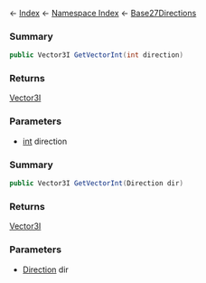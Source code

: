 ← [Index](Api-Index) ← [Namespace Index](Namespace-Index) ← [Base27Directions](VRageMath.Base27Directions)

### Summary

```csharp
public Vector3I GetVectorInt(int direction)
```

### Returns

[Vector3I](VRageMath.Vector3I)

### Parameters

* [int](https://docs.microsoft.com/en-us/dotnet/api/system.int32?view=netframework-4.6) direction
### Summary

```csharp
public Vector3I GetVectorInt(Direction dir)
```

### Returns

[Vector3I](VRageMath.Vector3I)

### Parameters

* [Direction](VRageMath.Base27Directions+Direction) dir
